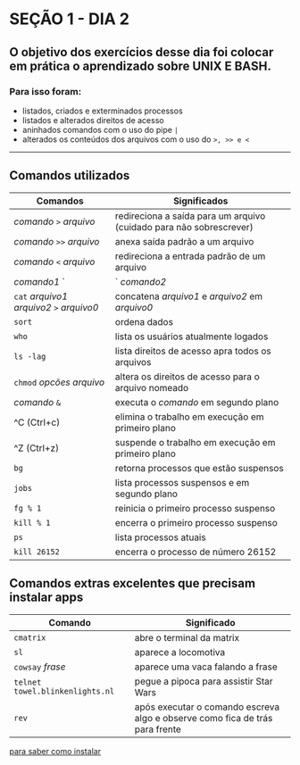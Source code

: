 # SEÇÃO 1 - DIA 2

## O objetivo dos exercícios desse dia foi colocar em prática o aprendizado sobre UNIX E BASH. 

### Para isso foram:
* listados, criados e exterminados processos
* listados e alterados direitos de acesso
* aninhados comandos com o uso do pipe `|`
* alterados os conteúdos dos arquivos com o uso do `>, >> e <`
---

## Comandos utilizados 
Comandos|Significados
---|---
*comando* `>` *arquivo*|redireciona a saída para um arquivo (cuidado para não sobrescrever)
*comando* `>>` *arquivo*|anexa saída padrão a um arquivo
*comando* `<` *arquivo*|redireciona a entrada padrão de um arquivo
*comando1* `|` *comando2*|canaliza a saída do *comando1* como entrada do *comando2*
`cat` *arquivo1* *arquivo2* `>` *arquivo0*|concatena *arquivo1* e *arquivo2* em *arquivo0*
`sort`|ordena dados
`who`|lista os usuários atualmente logados
`ls -lag`|lista direitos de acesso apra todos os arquivos
`chmod` *opcões* *arquivo*|altera os direitos de acesso para o arquivo nomeado
*comando* `&`|executa o *comando* em segundo plano
^C (Ctrl+c)|elimina o trabalho em execução em primeiro plano
^Z (Ctrl+z)|suspende o trabalho em execução em primeiro plano
`bg`|retorna processos que estão suspensos
`jobs`|lista processos suspensos e em segundo plano
`fg % 1`|reinicia o primeiro processo suspenso
`kill % 1`|encerra o primeiro processo suspenso
`ps`|lista processos atuais
`kill 26152`|encerra o processo de número 26152

## Comandos extras excelentes que precisam instalar apps
Comando|Significado
---|---
`cmatrix`|abre o terminal da matrix
`sl`|aparece a locomotiva
`cowsay` *frase*|aparece uma vaca falando a frase
`telnet towel.blinkenlights.nl`|pegue a pipoca para assistir Star Wars
`rev`|após executar o comando escreva algo e observe como fica de trás para frente

[para saber como instalar](https://canaltech.com.br/linux/11-comandos-divertidos-e-inuteis-para-usar-no-linux/)

